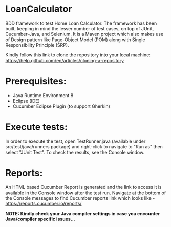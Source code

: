 # LoanCalculator

BDD framework to test Home Loan Calculator. The framework has been built, keeping in mind the lesser number of test cases, on top of JUnit, Cucumber-Java, and Selenium. It is a Maven project which also makes use of Design pattern like Page-Object Model (POM) along with Single Responsibility Principle (SRP).



Kindly follow this link to clone the repository into your local machine: https://help.github.com/en/articles/cloning-a-repository



# Prerequisites:

* Java Runtime Environment 8
* Eclipse (IDE)
* Cucumber Eclipse Plugin (to support Gherkin)

# Execute tests:

In order to execute the test, open TestRunner.java (available under src/test/java/runners package) and right-click to navigate to "Run as" then select "JUnit Test". To check the results, see the Console window.

# Reports:

An HTML based Cucumber Report is generated and the link to access it is available in the Console window after the test run.
Navigate at the bottom of the Console messages to find Cucumber reports link which looks like - https://reports.cucumber.io/reports/<uuid>

  
  
  **NOTE: Kindly check your Java compiler settings in case you encounter Java/compiler specific issues...**
